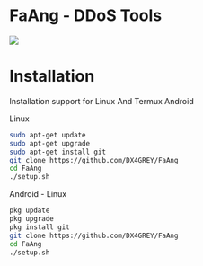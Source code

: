 # FaAng - DDoS Tools
<img src="https://img.shields.io/badge/Python-3.11-blue"></img>

# Installation
  
Installation support for Linux And Termux Android

Linux
 ```bash
sudo apt-get update
sudo apt-get upgrade
sudo apt-get install git
git clone https://github.com/DX4GREY/FaAng
cd FaAng
./setup.sh
 ```
Android - Linux
```bash
pkg update
pkg upgrade
pkg install git
git clone https://github.com/DX4GREY/FaAng
cd FaAng
./setup.sh
```
